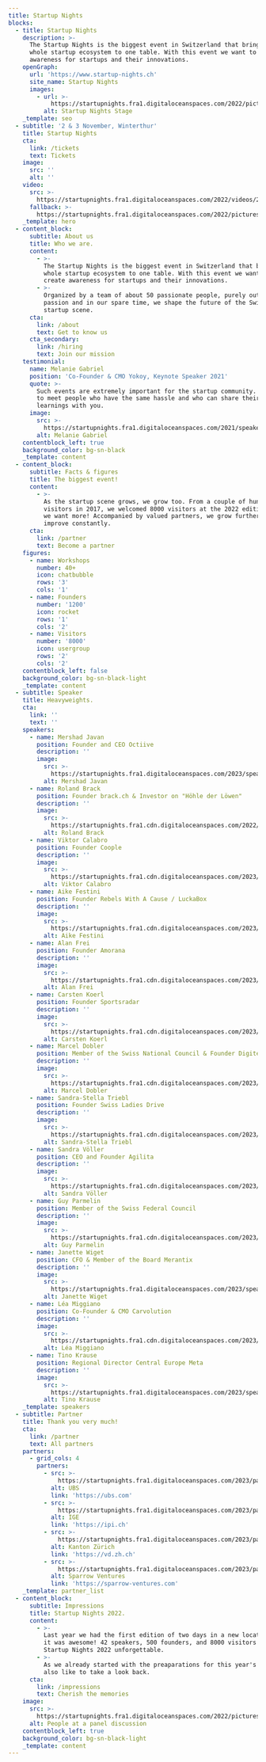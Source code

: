 ```yaml
---
title: Startup Nights
blocks:
  - title: Startup Nights
    description: >-
      The Startup Nights is the biggest event in Switzerland that brings the
      whole startup ecosystem to one table. With this event we want to create
      awareness for startups and their innovations.
    openGraph:
      url: 'https://www.startup-nights.ch'
      site_name: Startup Nights
      images:
        - url: >-
            https://startupnights.fra1.digitaloceanspaces.com/2022/pictures/stage.jpg
          alt: Startup Nights Stage
    _template: seo
  - subtitle: '2 & 3 November, Winterthur'
    title: Startup Nights
    cta:
      link: /tickets
      text: Tickets
    image:
      src: ''
      alt: ''
    video:
      src: >-
        https://startupnights.fra1.digitaloceanspaces.com/2022/videos/2022-aftermovie.mp4
      fallback: >-
        https://startupnights.fra1.digitaloceanspaces.com/2022/pictures/fireside.jpg
    _template: hero
  - content_block:
      subtitle: About us
      title: Who we are.
      content:
        - >-
          The Startup Nights is the biggest event in Switzerland that brings the
          whole startup ecosystem to one table. With this event we want to
          create awareness for startups and their innovations.
        - >-
          Organized by a team of about 50 passionate people, purely out of
          passion and in our spare time, we shape the future of the Swiss
          startup scene.
      cta:
        link: /about
        text: Get to know us
      cta_secondary:
        link: /hiring
        text: Join our mission
    testimonial:
      name: Melanie Gabriel
      position: 'Co-Founder & CMO Yokoy, Keynote Speaker 2021'
      quote: >-
        Such events are extremely important for the startup community. You get
        to meet people who have the same hassle and who can share their
        learnings with you.
      image:
        src: >-
          https://startupnights.fra1.digitaloceanspaces.com/2021/speaker/melanie-gabriel.png
        alt: Melanie Gabriel
    contentblock_left: true
    background_color: bg-sn-black
    _template: content
  - content_block:
      subtitle: Facts & figures
      title: The biggest event!
      content:
        - >-
          As the startup scene grows, we grow too. From a couple of hundred
          visitors in 2017, we welcomed 8000 visitors at the 2022 edition. But
          we want more! Accompanied by valued partners, we grow further and
          improve constantly.
      cta:
        link: /partner
        text: Become a partner
    figures:
      - name: Workshops
        number: 40+
        icon: chatbubble
        rows: '3'
        cols: '1'
      - name: Founders
        number: '1200'
        icon: rocket
        rows: '1'
        cols: '2'
      - name: Visitors
        number: '8000'
        icon: usergroup
        rows: '2'
        cols: '2'
    contentblock_left: false
    background_color: bg-sn-black-light
    _template: content
  - subtitle: Speaker
    title: Heavyweights.
    cta:
      link: ''
      text: ''
    speakers:
      - name: Mershad Javan
        position: Founder and CEO Octiive
        description: ''
        image:
          src: >-
            https://startupnights.fra1.digitaloceanspaces.com/2023/speakers/mershad-javan.jpg
          alt: Mershad Javan
      - name: Roland Brack
        position: Founder brack.ch & Investor on "Höhle der Löwen"
        description: ''
        image:
          src: >-
            https://startupnights.fra1.cdn.digitaloceanspaces.com/2022/speakers/roland-brack.jpg
          alt: Roland Brack
      - name: Viktor Calabro
        position: Founder Coople
        description: ''
        image:
          src: >-
            https://startupnights.fra1.cdn.digitaloceanspaces.com/2023/speakers/viktor-calabro.jpeg
          alt: Viktor Calabro
      - name: Aike Festini
        position: Founder Rebels With A Cause / LuckaBox
        description: ''
        image:
          src: >-
            https://startupnights.fra1.cdn.digitaloceanspaces.com/2023/speakers/aike-festini.jpg
          alt: Aike Festini
      - name: Alan Frei
        position: Founder Amorana
        description: ''
        image:
          src: >-
            https://startupnights.fra1.cdn.digitaloceanspaces.com/2023/speakers/alan-frei.png
          alt: Alan Frei
      - name: Carsten Koerl
        position: Founder Sportsradar
        description: ''
        image:
          src: >-
            https://startupnights.fra1.cdn.digitaloceanspaces.com/2023/speakers/carsten-koerl.jpg
          alt: Carsten Koerl
      - name: Marcel Dobler
        position: Member of the Swiss National Council & Founder Digitec Galaxus
        description: ''
        image:
          src: >-
            https://startupnights.fra1.cdn.digitaloceanspaces.com/2023/speakers/marcel-dobler.jpeg
          alt: Marcel Dobler
      - name: Sandra-Stella Triebl
        position: Founder Swiss Ladies Drive
        description: ''
        image:
          src: >-
            https://startupnights.fra1.cdn.digitaloceanspaces.com/2023/speakers/sandra-stella-triebl.jpeg
          alt: Sandra-Stella Triebl
      - name: Sandra Völler
        position: CEO and Founder Agilita
        description: ''
        image:
          src: >-
            https://startupnights.fra1.cdn.digitaloceanspaces.com/2023/speakers/sandra-voeller.jpg
          alt: Sandra Völler
      - name: Guy Parmelin
        position: Member of the Swiss Federal Council
        description: ''
        image:
          src: >-
            https://startupnights.fra1.cdn.digitaloceanspaces.com/2023/speakers/guy-parmelin.jpg
          alt: Guy Parmelin
      - name: Janette Wiget
        position: CFO & Member of the Board Merantix
        description: ''
        image:
          src: >-
            https://startupnights.fra1.digitaloceanspaces.com/2023/speakers/janette-wiget.jpg
          alt: Janette Wiget
      - name: Léa Miggiano
        position: Co-Founder & CMO Carvolution
        description: ''
        image:
          src: >-
            https://startupnights.fra1.cdn.digitaloceanspaces.com/2023/speakers/lea-miggiano.jpg
          alt: Léa Miggiano
      - name: Tino Krause
        position: Regional Director Central Europe Meta
        description: ''
        image:
          src: >-
            https://startupnights.fra1.digitaloceanspaces.com/2023/speakers/tino-krause.jpg
          alt: Tino Krause
    _template: speakers
  - subtitle: Partner
    title: Thank you very much!
    cta:
      link: /partner
      text: All partners
    partners:
      - grid_cols: 4
        partners:
          - src: >-
              https://startupnights.fra1.digitaloceanspaces.com/2023/partners/ubs.png
            alt: UBS
            link: 'https://ubs.com'
          - src: >-
              https://startupnights.fra1.digitaloceanspaces.com/2023/partners/ige.png
            alt: IGE
            link: 'https://ipi.ch'
          - src: >-
              https://startupnights.fra1.digitaloceanspaces.com/2023/partners/kanton-zuerich.png
            alt: Kanton Zürich
            link: 'https://vd.zh.ch'
          - src: >-
              https://startupnights.fra1.digitaloceanspaces.com/2023/partners/sparrow-ventures.png
            alt: Sparrow Ventures
            link: 'https://sparrow-ventures.com'
    _template: partner_list
  - content_block:
      subtitle: Impressions
      title: Startup Nights 2022.
      content:
        - >-
          Last year we had the first edition of two days in a new location. And
          it was awesome! 42 speakers, 500 founders, and 8000 visitors made the
          Startup Nights 2022 unforgettable.
        - >-
          As we already started with the preaparations for this year's event, we
          also like to take a look back.
      cta:
        link: /impressions
        text: Cherish the memories
    image:
      src: >-
        https://startupnights.fra1.digitaloceanspaces.com/2022/pictures/impressions/031122_StartupNights_Tag1_-207.jpg
      alt: People at a panel discussion
    contentblock_left: true
    background_color: bg-sn-black-light
    _template: content
---
```

